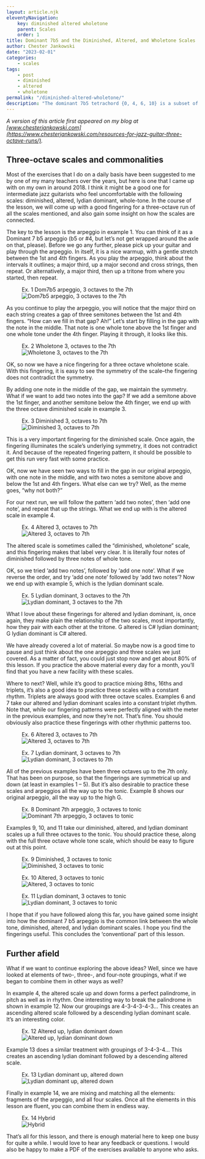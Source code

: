 ```yaml
---
layout: article.njk
eleventyNavigation:
    key: diminished altered wholetone
    parent: Scales
    order: 1
title: Dominant 7b5 and the Diminished, Altered, and Wholetone Scales
author: Chester Jankowski
date: "2023-02-01"
categories:
    - scales
tags:
    - post
    - diminished
    - altered
    - wholetone
permalink: "/diminished-altered-wholetone/"
description: "The dominant 7b5 tetrachord {0, 4, 6, 10} is a subset of the diminished, altered, and wholetone scales. We can use this to develop a useful fingering pattern for all three scales."
---
```


_A version of this article first appeared on my blog at [www.chesterjankowski.com](https://www.chesterjankowski.com/resources-for-jazz-guitar-three-octave-runs/)._

## Three-octave scales and commonalities

Most of the exercises that I do on a daily basis have been suggested to me by one of my many teachers over the years, but here is one that I came up with on my own in around 2018. I think it might be a good one for intermediate jazz guitarists who feel uncomfortable with the following scales: diminished, altered, lydian dominant, whole-tone. In the course of the lesson, we will come up with a good fingering for a three-octave run of all the scales mentioned, and also gain some insight on how the scales are connected.

The key to the lesson is the arpeggio in example 1. You can think of it as a Dominant 7 b5 arpeggio (b5 or #4, but let’s not get wrapped around the axle on that, please). Before we go any further, please pick up your guitar and play through the arpeggio. In itself, it is a nice warmup, with a gentle stretch between the 1st and 4th fingers. As you play the arpeggio, think about the intervals it outlines; a major third, up a major second and cross strings, then repeat. Or alternatively, a major third, then up a tritone from where you started, then repeat.

<figure><figcaption>Ex. 1 Dom7b5 arpeggio, 3 octaves to the 7th</figcaption><img src="images/01-Dom7b5-arpeggio-3-octaves-to-7th.svg" alt="Dom7b5 arpeggio, 3 octaves to the 7th"></figure>

As you continue to play the arpeggio, you will notice that the major third on each string creates a gap of three semitones between the 1st and 4th fingers. “How can we fill in that gap? Ah!” Let’s start by filling in the gap with the note in the middle. That note is one whole tone above the 1st finger and one whole tone under the 4th finger. Playing it through, it looks like this.

<figure><figcaption>Ex. 2 Wholetone 3, octaves to the 7th</figcaption><img src="images/02-Wholetone-3-octaves-to-7th.svg" alt="Wholetone 3, octaves to the 7th"></figure>

OK, so now we have a nice fingering for a three octave wholetone scale. With this fingering, it is easy to see the symmetry of the scale–the fingering does not contradict the symmetry.

By adding one note in the middle of the gap, we maintain the symmetry. What if we want to add two notes into the gap? If we add a semitone above the 1st finger, and another semitone below the 4th finger, we end up with the three octave diminished scale in example 3.

<figure><figcaption>Ex. 3 Diminished 3, octaves to 7th</figcaption><img src="images/03-Diminished-3-octaves-to-7th.svg" alt="Diminished 3, octaves to 7th"></figure>

This is a very important fingering for the diminished scale. Once again, the fingering illuminates the scale’s underlying symmetry, it does not contradict it. And because of the repeated fingering pattern, it should be possible to get this run very fast with some practice.

OK, now we have seen two ways to fill in the gap in our original arpeggio, with one note in the middle, and with two notes a semitone above and below the 1st and 4th fingers. What else can we try? Well, as the meme goes, “why not both?”

For our next run, we will follow the pattern ‘add two notes’, then ‘add one note’, and repeat that up the strings. What we end up with is the altered scale in example 4.

<figure><figcaption>Ex. 4 Altered 3, octaves to 7th</figcaption><img src="images/04-Altered-3-octaves-to-7th.svg" alt="Altered 3, octaves to 7th"></figure>

The altered scale is sometimes called the “diminished, wholetone” scale, and this fingering makes that label very clear. It is literally four notes of diminished followed by three notes of whole tone.

OK, so we tried ‘add two notes’, followed by ‘add one note’. What if we reverse the order, and try ‘add one note’ followed by ‘add two notes’? Now we end up with example 5, which is the lydian dominant scale.

<figure><figcaption>Ex. 5 Lydian dominant, 3 octaves to the 7th</figcaption><img src="images/05-Lydian-dominant-3-octaves-to-7th.svg" alt="Lydian dominant, 3 octaves to the 7th"></figure>

What I love about these fingerings for altered and lydian dominant, is, once again, they make plain the relationship of the two scales, most importantly, how they pair with each other at the tritone. G altered is C# lydian dominant; G lydian dominant is C# altered.

We have already covered a lot of material. So maybe now is a good time to pause and just think about the one arpeggio and three scales we just covered. As a matter of fact, you could just stop now and get about 80% of this lesson. If you practice the above material every day for a month, you’ll find that you have a new facility with these scales.

Where to next? Well, while it’s good to practice mixing 8ths, 16ths and triplets, it’s also a good idea to practice these scales with a constant rhythm. Triplets are always good with three octave scales. Examples 6 and 7 take our altered and lydian dominant scales into a constant triplet rhythm. Note that, while our fingering patterns were perfectly aligned with the meter in the previous examples, and now they’re not. That’s fine. You should obviously also practice these fingerings with other rhythmic patterns too.

<figure><figcaption>Ex. 6 Altered 3, octaves to 7th</figcaption><img src="images/06-Altered-3-octaves-to-7th-triplets.svg" alt="Altered 3, octaves to 7th"></figure>

<figure><figcaption>Ex. 7 Lydian dominant, 3 octaves to 7th</figcaption><img src="images/07-Lydian-dominant-3-octaves-to-7th-triplets.svg" alt="Lydian dominant, 3 octaves to 7th"></figure>

All of the previous examples have been three octaves up to the 7th only. That has been on purpose, so that the fingerings are symmetrical up and down (at least in examples 1 – 5). But it’s also desirable to practice these scales and arpeggios all the way up to the tonic. Example 8 shows our original arpeggio, all the way up to the high G. 

<figure><figcaption>Ex. 8 Dominant 7th arpeggio, 3 octaves to tonic</figcaption><img src="images/08-Dom7b5-arpeggio-3-octaves-to-tonic.svg" alt="Dominant 7th arpeggio, 3 octaves to tonic"></figure>

Examples 9, 10, and 11 take our diminished, altered, and lydian dominant scales up a full three octaves to the tonic. You should practice these, along with the full three octave whole tone scale, which should be easy to figure out at this point.

<figure><figcaption>Ex. 9 Diminished, 3 octaves to tonic</figcaption><img src="images/09-Diminished-3-octaves-to-tonic.svg" alt="Diminished, 3 octaves to tonic"></figure>

<figure><figcaption>Ex. 10 Altered, 3 octaves to tonic</figcaption><img src="images/10-Altered-3-octaves-to-tonic.svg" alt="Altered, 3 octaves to tonic"></figure>

<figure><figcaption>Ex. 11 Lydian dominant, 3 octaves to tonic</figcaption><img src="images/11-Lydian-dominant-3-octaves-to-tonic.svg" alt="Lydian dominant, 3 octaves to tonic"></figure>

I hope that if you have followed along this far, you have gained some insight into how the dominant 7 b5 arpeggio is the common link between the whole tone, diminished, altered, and lydian dominant scales. I hope you find the fingerings useful. This concludes the ‘conventional’ part of this lesson. 

## Further afield

What if we want to continue exploring the above ideas? Well, since we have looked at elements of two-, three-, and four-note groupings, what if we began to combine them in other ways as well?

In example 4, the altered scale up and down forms a perfect palindrome, in pitch as well as in rhythm. One interesting way to break the palindrome in shown in example 12. Now our groupings are 4-3-4-3-4-3… This creates an ascending altered scale followed by a descending lydian dominant scale. It’s an interesting color.

<figure><figcaption>Ex. 12 Altered up, lydian dominant down</figcaption><img src ="images/12-Altered-up-Lydian-dominant-down.svg" alt="Altered up, lydian dominant down"></figure>

Example 13 does a similar treatment with groupings of 3-4-3-4… This creates an ascending lydian dominant followed by a descending altered scale.

<figure><figcaption>Ex. 13 Lydian dominant up, altered down</figcaption><img src ="images/13-Lydian-dominant-up-altered-down.svg" alt="Lydian dominant up, altered down"></figure>

Finally in example 14, we are mixing and matching all the elements: fragments of the arpeggio, and all four scales. Once all the elements in this lesson are fluent, you can combine them in endless way.

<figure><figcaption>Ex. 14 Hybrid</figcaption><img src ="images/14-Hybrid.svg" alt="Hybrid"></figure>

That’s all for this lesson, and there is enough material here to keep one busy for quite a while. I would love to hear any feedback or questions. I would also be happy to make a PDF of the exercises available to anyone who asks.
